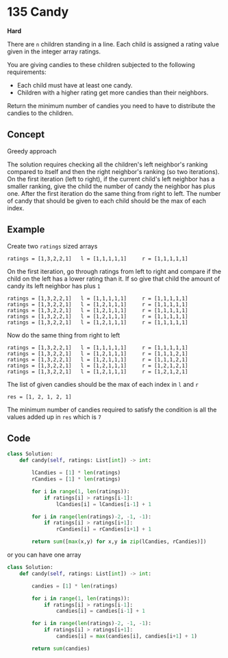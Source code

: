 # 135 Candy

**Hard**

There are `n` children standing in a line. Each child is assigned a rating value given in the integer array ratings.

You are giving candies to these children subjected to the following requirements:

- Each child must have at least one candy.
- Children with a higher rating get more candies than their neighbors.

Return the minimum number of candies you need to have to distribute the candies to the children.

## Concept

Greedy approach

The solution requires checking all the children's left neighbor's ranking compared to itself and then the right neighbor's ranking (so two iterations). On the first iteration (left to right), if the current child's left neighbor has a smaller ranking, give the child the number of candy the neighbor has plus one. After the first iteration do the same thing from right to left. The number of candy that should be given to each child should be the max of each index.

## Example

Create two `ratings` sized arrays

```
ratings = [1,3,2,2,1]   l = [1,1,1,1,1]     r = [1,1,1,1,1]
```

On the first iteration, go through ratings from left to right and compare if the child on the left has a lower rating than it. If so give that child the amount of candy its left neighbor has plus `1`

```
ratings = [1,3,2,2,1]   l = [1,1,1,1,1]     r = [1,1,1,1,1]
ratings = [1,3,2,2,1]   l = [1,2,1,1,1]     r = [1,1,1,1,1]
ratings = [1,3,2,2,1]   l = [1,2,1,1,1]     r = [1,1,1,1,1]
ratings = [1,3,2,2,1]   l = [1,2,1,1,1]     r = [1,1,1,1,1]
ratings = [1,3,2,2,1]   l = [1,2,1,1,1]     r = [1,1,1,1,1]
```

Now do the same thing from right to left

```
ratings = [1,3,2,2,1]   l = [1,1,1,1,1]     r = [1,1,1,1,1]
ratings = [1,3,2,2,1]   l = [1,2,1,1,1]     r = [1,1,1,2,1]
ratings = [1,3,2,2,1]   l = [1,2,1,1,1]     r = [1,1,1,2,1]
ratings = [1,3,2,2,1]   l = [1,2,1,1,1]     r = [1,2,1,2,1]
ratings = [1,3,2,2,1]   l = [1,2,1,1,1]     r = [1,2,1,2,1]
```

The list of given candies should be the max of each index in `l` and `r`

```
res = [1, 2, 1, 2, 1]
```

The minimum number of candies required to satisfy the condition is all the values added up in `res` which is `7`

## Code

```python
class Solution:
    def candy(self, ratings: List[int]) -> int:

        lCandies = [1] * len(ratings)
        rCandies = [1] * len(ratings)

        for i in range(1, len(ratings)):
            if ratings[i] > ratings[i-1]:
                lCandies[i] = lCandies[i-1] + 1

        for i in range(len(ratings)-2, -1, -1):
            if ratings[i] > ratings[i+1]:
                rCandies[i] = rCandies[i+1] + 1

        return sum([max(x,y) for x,y in zip(lCandies, rCandies)])
```

or you can have one array

```python
class Solution:
    def candy(self, ratings: List[int]) -> int:

        candies = [1] * len(ratings)

        for i in range(1, len(ratings)):
            if ratings[i] > ratings[i-1]:
                candies[i] = candies[i-1] + 1

        for i in range(len(ratings)-2, -1, -1):
            if ratings[i] > ratings[i+1]:
                candies[i] = max(candies[i], candies[i+1] + 1)

        return sum(candies)
```
